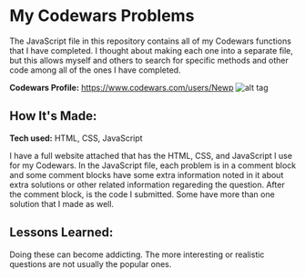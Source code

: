 # My Codewars Problems
The JavaScript file in this repository contains all of my Codewars functions that I have completed. I thought about making each one into a separate file, but this allows myself and others to search for specific methods and other code among all of the ones I have completed.

**Codewars Profile:** https://www.codewars.com/users/Newp
![alt tag](https://global-uploads.webflow.com/62462834c60df92621c6b5be/626057205c2e23f53af70d01_Codewars%20Open%20Graph.png)

## How It's Made:
**Tech used:** HTML, CSS, JavaScript

I have a full website attached that has the HTML, CSS, and JavaScript I use for my Codewars. In the JavaScript file, each problem is in a comment block and some comment blocks have some extra information noted in it about extra solutions or other related information regareding the question. After the comment block, is the code I submitted. Some have more than one solution that I made as well.

## Lessons Learned:
Doing these can become addicting. The more interesting or realistic questions are not usually the popular ones.
